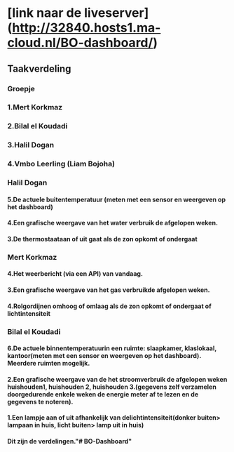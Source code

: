 
# [link naar de liveserver] (http://32840.hosts1.ma-cloud.nl/BO-dashboard/)

## Taakverdeling

### Groepje
### 1.Mert Korkmaz
### 2.Bilal el Koudadi
### 3.Halil Dogan
### 4.Vmbo Leerling (Liam Bojoha)


### Halil Dogan
#### 5.De actuele buitentemperatuur (meten met een sensor en weergeven op het dashboard)
#### 4.Een grafische weergave van het water verbruik de afgelopen weken.
#### 3.De thermostaataan of uit gaat als de zon opkomt of ondergaat 


### Mert Korkmaz
#### 4.Het weerbericht (via een API) van vandaag.
#### 3.Een grafische weergave van het gas verbruikde afgelopen weken.
#### 4.Rolgordijnen omhoog of omlaag als de zon opkomt of ondergaat of lichtintensiteit

### Bilal el Koudadi
#### 6.De actuele binnentemperatuurin een ruimte: slaapkamer, klaslokaal, kantoor(meten met een sensor en weergeven op het dashboard). Meerdere ruimten mogelijk.
#### 2.Een grafische weergave van de het stroomverbruik de afgelopen weken huishouden1, huishouden 2, huishouden 3.(gegevens zelf verzamelen doorgedurende enkele weken de energie meter af te lezen en de gegevens te noteren).
#### 1.Een lampje aan of uit afhankelijk van delichtintensiteit(donker buiten> lampaan in huis, licht buiten> lamp uit in huis)



#### Dit zijn de verdelingen."# BO-Dashboard" 


